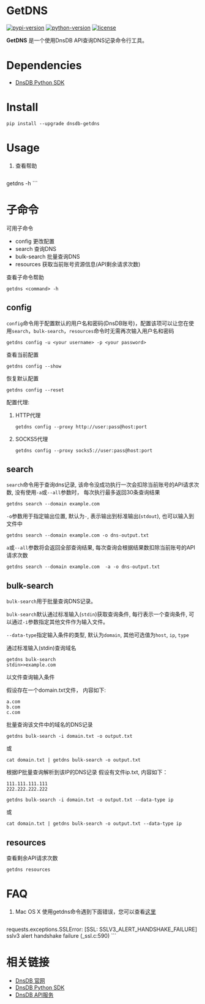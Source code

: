 # GetDNS

[![pypi-version]][pypi]
[![python-version]][pypi]
[![license]][pypi]

**GetDNS** 是一个使用DnsDB API查询DNS记录命令行工具。

# Dependencies

* [DnsDB Python SDK](https://pysdk.dnsdb.io)

# Install

```shell
pip install --upgrade dnsdb-getdns
```

# Usage

1. 查看帮助

    ```shell
getdns -h
    ```

# 子命令

可用子命令

* config 更改配置
* search 查询DNS
* bulk-search 批量查询DNS
* resources 获取当前账号资源信息(API剩余请求次数)

查看子命令帮助

```shell
getdns <command> -h
```

## config

`config`命令用于配置默认的用户名和密码(DnsDB账号)，配置该项可以让您在使用`search`，`bulk-search`，`resources`命令时无需再次输入用户名和密码

```shell
getdns config -u <your username> -p <your password>
```

查看当前配置

```shell
getdns config --show
```

恢复默认配置

```shell
getdns config --reset
```

配置代理:

1. HTTP代理

    ```shell
    getdns config --proxy http://user:pass@host:port
    ```

2. SOCKS5代理

    ```shell
    getdns config --proxy socks5://user:pass@host:port
    ```

## search

`search`命令用于查询dns记录, 该命令没成功执行一次会扣除当前账号的API请求次数, 没有使用`-a`或`--all`参数时， 每次执行最多返回30条查询结果

```shell
getdns search --domain example.com
```

`-o`参数用于指定输出位置, 默认为`-`, 表示输出到标准输出(`stdout`), 也可以输入到文件中

```shell
getdns search --domain example.com -o dns-output.txt
```

`a`或`--all`参数将会返回全部查询结果, 每次查询会根据结果数扣除当前账号的API请求次数

```shell
getdns search --domain example.com  -a -o dns-output.txt
```

## bulk-search

`bulk-search`用于批量查询DNS记录。

`bulk-search`默认通过标准输入(`stdin`)获取查询条件, 每行表示一个查询条件, 可以通过`-i`参数指定其他文件作为输入文件。

`--data-type`指定输入条件的类型, 默认为`domain`, 其他可选值为`host`, `ip`, `type`

通过标准输入(stdin)查询域名

```shell
getdns bulk-search
stdin>>example.com
```

以文件查询输入条件

假设存在一个domain.txt文件， 内容如下:

```
a.com
b.com
c.com
```

批量查询该文件中的域名的DNS记录

```shell
getdns bulk-search -i domain.txt -o output.txt
```
或

```shell
cat domain.txt | getdns bulk-search -o output.txt
```

根据IP批量查询解析到该IP的DNS记录
假设有文件ip.txt, 内容如下：
```
111.111.111.111
222.222.222.222
```

```shell
getdns bulk-search -i domain.txt -o output.txt --data-type ip
```
或

```shell
cat domain.txt | getdns bulk-search -o output.txt --data-type ip
```


## resources

查看剩余API请求次数

```shell
getdns resources
```

# FAQ

1. Mac OS X 使用getdns命令遇到下面错误，您可以查看[这里](https://github.com/dnsdb-team/dnsdb-python-sdk/wiki/Tutorials#%E5%AE%89%E8%A3%85%E5%88%B0mac-os-x)

    ```shell
requests.exceptions.SSLError: [SSL: SSLV3_ALERT_HANDSHAKE_FAILURE] sslv3 alert handshake failure (_ssl.c:590)
    ```

# 相关链接

* [DnsDB 官网](https://dnsdb.io)
* [DnsDB Python SDK](https://pysdk.dnsdb.io)
* [DnsDB API服务](https://dnsdb.io/apiservice)

[pypi-version]: https://img.shields.io/pypi/v/dnsdb-getdns.svg
[pypi]: https://pypi.python.org/pypi/dnsdb-getdns
[python-version]: https://img.shields.io/pypi/pyversions/dnsdb-getdns.svg
[license]: https://img.shields.io/pypi/l/dnsdb-getdns.svg